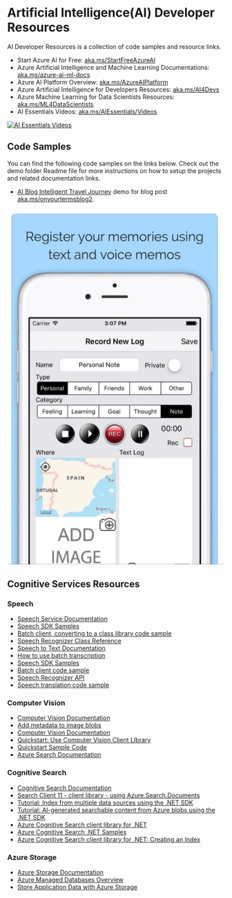 # Artificial Intelligence(AI) Developer Resources

AI Developer Resources is a collection of code samples and resource links.

- Start Azure AI for Free: [aka.ms/StartFreeAzureAI](https://azure.microsoft.com/overview/ai-platform/?WT.mc_id=aiml-13115-ayyonet)
- Azure Artificial Intelligence and Machine Learning Documentations: [aka.ms/azure-ai-ml-docs](https://docs.microsoft.com/en-us/azure/?product=ai-machine-learning&WT.mc_id=aiml-131155-ayyonet)
- Azure AI Platform Overview: [aka.ms/AzureAIPlatform](https://azure.microsoft.com/overview/ai-platform/?WT.mc_id=aiml-13115-ayyonet)
- Azure Artificial Intelligence for Developers Resources: [aka.ms/AI4Devs](https://azure.microsoft.com/en-us/overview/ai-platform/dev-resources/?WT.mc_id=aiml-13115-ayyonet)
- Azure Machine Learning for Data Scientists Resources: [aka.ms/ML4DataScientists](https://azure.microsoft.com/overview/ai-platform/data-scientist-resources/?WT.mc_id=aiml-13115-ayyonet)
- AI Essentials Videos: [aka.ms/AIEssentials/Videos](https://azure.microsoft.com/overview/ai-platform/dev-resources/?OCID=AID3028733&WT.mc_id=aiml-13115-ayyonet#videos)

[![AI Essentials Videos](http://img.youtube.com/vi/qJGRd34Hnl0/0.jpg)](https://youtube.com/playlist?list=PLLasX02E8BPBkMW8mAyNcRxk4e3l-l_p0)

## Code Samples

You can find the following code samples on the links below. Check out the demo folder Readme file for more instructions on how to setup the projects and related documentation links.

-   [AI Blog Intelligent Travel Journey](./AIBlog-IntelligentTravelJournal) demo for blog post [aka.ms/onyourtermsblog2](https://techcommunity.microsoft.com/t5/azure-ai/how-to-build-an-intelligent-travel-journal-using-azure-ai/ba-p/2095168?WT.mc_id=aiml-13115-ayyonet).

![Intelligent Travel Journal App](./Assets/Images/intelligentTravelJournal.jpg)

<!-- -   Feature 2
-   ... -->

<!-- ## Getting Started

### Prerequisites

(ideally very short, if any)

-   OS
-   Library version
-   ...

### Installation

(ideally very short)

-   npm install [package name]
-   mvn install
-   ...


### Quickstart

(Add steps to get up and running quickly)

1. git clone [repository clone url]
2. cd [respository name]
3. ...

## Demo

A demo app is included to show how to use the project.

To run the demo, follow these steps:

(Add steps to start up the demo)

1.
2.
3. -->

## Cognitive Services Resources

### Speech

-   [Speech Service Documentation](https://docs.microsoft.com/azure/cognitive-services/speech-service/?WT.mc_id=aiml-13115-ayyonet)
-   [Speech SDK Samples](https://github.com/Azure-Samples/cognitive-services-speech-sdk?WT.mc_id=aiml-13115-ayyonet)
-   [Batch client, converting to a class library code sample](https://github.com/Azure-Samples/cognitive-services-speech-sdk/tree/master/samples/batch/csharp/batchclient?WT.mc_id=aiml-13115-ayyonet)
-   [Speech Recognizer Class Reference](https://docs.microsoft.com/dotnet/api/microsoft.cognitiveservices.speech.speechrecognizer?view=azure-dotnet&WT.mc_id=aiml-13115-ayyonet)
-   [Speech to Text Documentation](https://docs.microsoft.com/azure/cognitive-services/speech-service/index-speech-to-text?WT.mc_id=aiml-13115-ayyonet)
-   [How to use batch transcription](https://docs.microsoft.com/azure/cognitive-services/speech-service/batch-transcription?WT.mc_id=aiml-13115-ayyonet)
-   [Speech SDK Samples](https://github.com/Azure-Samples/cognitive-services-speech-sdk?WT.mc_id=aiml-13115-ayyonet)
-   [Batch client code sample](https://github.com/Azure-Samples/cognitive-services-speech-sdk/tree/master/samples/batch/csharp/batchclient?WT.mc_id=aiml-13115-ayyonet)
-   [Speech Recognizer API](https://docs.microsoft.com/dotnet/api/microsoft.cognitiveservices.speech.speechrecognizer?view=azure-dotnet&WT.mc_id=aiml-13115-ayyonet)
-   [Speech translation code sample](https://github.com/Azure-Samples/cognitive-services-speech-sdk/blob/master/quickstart/csharp/dotnet/translate-speech-to-text/helloworld/Program.cs?WT.mc_id=aiml-13115-ayyonet)

### Computer Vision

-   [Computer Vision Documentation](https://docs.microsoft.com/azure/cognitive-services/computer-vision/?WT.mc_id=aiml-13115-ayyonet)
-   [Add metadata to image blobs](https://docs.microsoft.com/azure/cognitive-services/computer-vision/tutorials/storage-lab-tutorial?WT.mc_id=aiml-13115-ayyonet)
-   [Computer Vision Documentation](https://docs.microsoft.com/azure/cognitive-services/computer-vision/?WT.mc_id=aiml-13115-ayyonet)
-   [Quickstart: Use Computer Vision Client LIbrary](https://docs.microsoft.com/azure/cognitive-services/computer-vision/quickstarts-sdk/client-library?tabs=visual-studio&pivots=programming-language-csharp&WT.mc_id=aiml-13115-ayyonet)
-   [Quickstart Sample Code](https://github.com/Azure-Samples/cognitive-services-quickstart-code/blob/master/dotnet/ComputerVision/ComputerVisionQuickstart.cs?WT.mc_id=aiml-13115-ayyonet)
-   [Azure Search Documentation](https://docs.microsoft.com/azure/search/?WT.mc_id=aiml-13115-ayyonet)

### Cognitive Search

-   [Cognitive Search Documentation](https://docs.microsoft.com/azure/search/?WT.mc_id=aiml-13115-ayyonet)
-   [Search Client 11 - client library - using Azure.Search.Documents](https://docs.microsoft.com/dotnet/api/overview/azure/search.documents-readme?WT.mc_id=aiml-13115-ayyonet)
-   [Tutorial: Index from multiple data sources using the .NET SDK](https://docs.microsoft.com/azure/search/tutorial-multiple-data-sources?WT.mc_id=aiml-13115-ayyonet)
-   [Tutorial: AI-generated searchable content from Azure blobs using the .NET SDK](https://docs.microsoft.com/azure/search/cognitive-search-tutorial-blob-dotnet?WT.mc_id=aiml-13115-ayyonet)
-   [Azure Cognitive Search client library for .NET](https://github.com/Azure/azure-sdk-for-net/tree/master/sdk/search/Azure.Search.Documents?WT.mc_id=aiml-13115-ayyonet)
-   [Azure Cognitive Search .NET Samples](https://github.com/Azure-Samples/azure-search-dotnet-samples?WT.mc_id=aiml-13115-ayyonet)
-   [Azure Cognitive Search client library for .NET: Creating an Index](https://github.com/Azure/azure-sdk-for-net/tree/master/sdk/search/Azure.Search.Documents?WT.mc_id=aiml-13115-ayyonet#creating-an-index)

### Azure Storage

-   [Azure Storage Documentation](https://docs.microsoft.com/azure/storage/?WT.mc_id=aiml-13115-ayyonet)
-   [Azure Managed Databases Overview](https://azure.microsoft.com/solutions/databases/?WT.mc_id=aiml-13115-ayyonet)
-   [Store Application Data with Azure Storage](https://docs.microsoft.com/learn/modules/store-app-data-with-azure-blob-storage/?WT.mc_id=aiml-13115-ayyonet)
